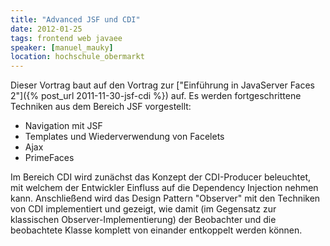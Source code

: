 ```yaml
---
title: "Advanced JSF und CDI"
date: 2012-01-25
tags: frontend web javaee
speaker: [manuel_mauky]
location: hochschule_obermarkt
---
```


Dieser Vortrag baut auf den Vortrag zur ["Einführung in JavaServer Faces 2"]({% post_url 2011-11-30-jsf-cdi %}) auf. Es
werden fortgeschrittene Techniken aus dem Bereich JSF vorgestellt:

- Navigation mit JSF
- Templates und Wiederverwendung von Facelets
- Ajax
- PrimeFaces

Im Bereich CDI wird zunächst das Konzept der CDI-Producer beleuchtet, mit welchem der Entwickler Einfluss auf die
Dependency Injection nehmen kann. Anschließend wird das Design Pattern "Observer" mit den Techniken von CDI
implementiert und gezeigt, wie damit (im Gegensatz zur klassischen Observer-Implementierung) der Beobachter und die
beobachtete Klasse komplett von einander entkoppelt werden können.
